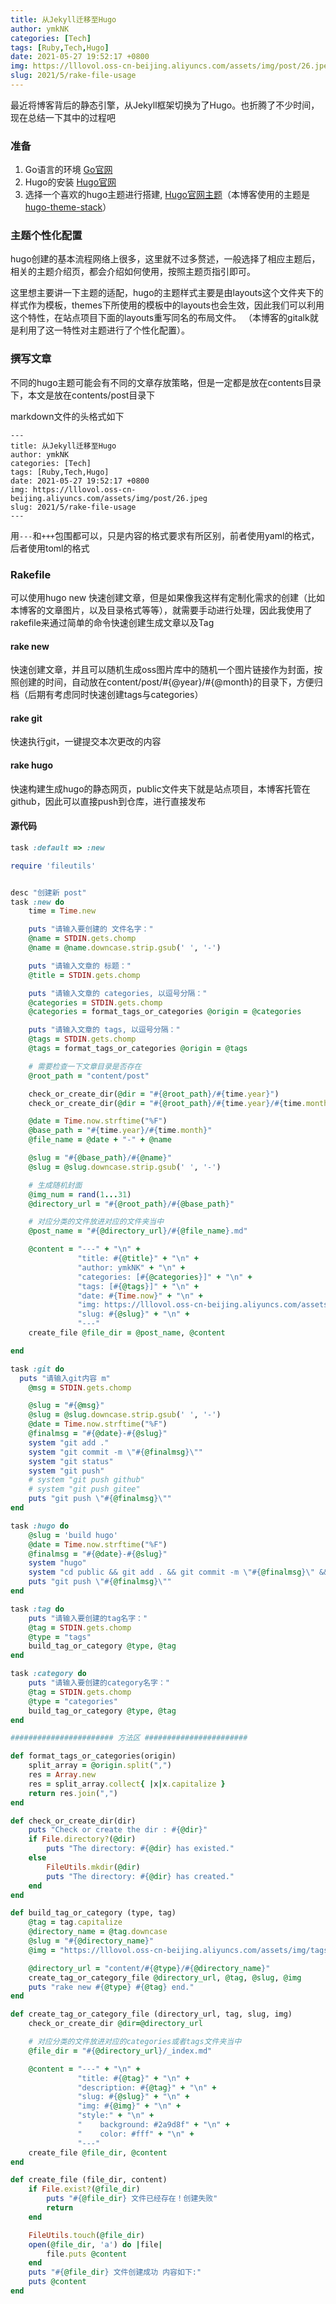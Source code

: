 ```yaml
---
title: 从Jekyll迁移至Hugo
author: ymkNK
categories: [Tech]
tags: [Ruby,Tech,Hugo]
date: 2021-05-27 19:52:17 +0800
img: https://lllovol.oss-cn-beijing.aliyuncs.com/assets/img/post/26.jpeg
slug: 2021/5/rake-file-usage
---
```

最近将博客背后的静态引擎，从Jekyll框架切换为了Hugo。也折腾了不少时间，现在总结一下其中的过程吧

### 准备
1. Go语言的环境 [Go官网](https://golang.org/)
2. Hugo的安装 [Hugo官网](https://gohugo.io/)
3. 选择一个喜欢的hugo主题进行搭建, [Hugo官网主题](https://themes.gohugo.io/)（本博客使用的主题是[hugo-theme-stack](https://github.com/CaiJimmy/hugo-theme-stack)）

### 主题个性化配置
hugo创建的基本流程网络上很多，这里就不过多赘述，一般选择了相应主题后，相关的主题介绍页，都会介绍如何使用，按照主题页指引即可。

这里想主要讲一下主题的适配，hugo的主题样式主要是由layouts这个文件夹下的样式作为模板，themes下所使用的模板中的layouts也会生效，因此我们可以利用这个特性，在站点项目下面的layouts重写同名的布局文件。
（本博客的gitalk就是利用了这一特性对主题进行了个性化配置）。

### 撰写文章
不同的hugo主题可能会有不同的文章存放策略，但是一定都是放在contents目录下，本文是放在contents/post目录下

markdown文件的头格式如下

    ---
    title: 从Jekyll迁移至Hugo
    author: ymkNK
    categories: [Tech]
    tags: [Ruby,Tech,Hugo]
    date: 2021-05-27 19:52:17 +0800
    img: https://lllovol.oss-cn-beijing.aliyuncs.com/assets/img/post/26.jpeg
    slug: 2021/5/rake-file-usage
    ---
    
用`---`和`+++`包围都可以，只是内容的格式要求有所区别，前者使用yaml的格式，后者使用toml的格式

### Rakefile
可以使用hugo new 快速创建文章，但是如果像我这样有定制化需求的创建（比如本博客的文章图片，以及目录格式等等），就需要手动进行处理，因此我使用了rakefile来通过简单的命令快速创建生成文章以及Tag

#### rake new
快速创建文章，并且可以随机生成oss图片库中的随机一个图片链接作为封面，按照创建的时间，自动放在content/post/#{@year}/#{@month}的目录下，方便归档（后期有考虑同时快速创建tags与categories）

#### rake git
快速执行git，一键提交本次更改的内容

#### rake hugo
快速构建生成hugo的静态网页，public文件夹下就是站点项目，本博客托管在github，因此可以直接push到仓库，进行直接发布

#### 源代码
```Ruby
task :default => :new

require 'fileutils'


desc "创建新 post"
task :new do
    time = Time.new

    puts "请输入要创建的 文件名字："
    @name = STDIN.gets.chomp
    @name = @name.downcase.strip.gsub(' ', '-')

    puts "请输入文章的 标题："
    @title = STDIN.gets.chomp

    puts "请输入文章的 categories, 以逗号分隔："
    @categories = STDIN.gets.chomp
    @categories = format_tags_or_categories @origin = @categories

    puts "请输入文章的 tags, 以逗号分隔："
    @tags = STDIN.gets.chomp
    @tags = format_tags_or_categories @origin = @tags

    # 需要检查一下文章目录是否存在
    @root_path = "content/post"

    check_or_create_dir(@dir = "#{@root_path}/#{time.year}")
    check_or_create_dir(@dir = "#{@root_path}/#{time.year}/#{time.month}")

    @date = Time.now.strftime("%F")
    @base_path = "#{time.year}/#{time.month}"
    @file_name = @date + "-" + @name

    @slug = "#{@base_path}/#{@name}"
    @slug = @slug.downcase.strip.gsub(' ', '-')

    # 生成随机封面
    @img_num = rand(1...31)
    @directory_url = "#{@root_path}/#{@base_path}"

    # 对应分类的文件放进对应的文件夹当中
    @post_name = "#{@directory_url}/#{@file_name}.md"

    @content = "---" + "\n" +
               "title: #{@title}" + "\n" +
               "author: ymkNK" + "\n" +
               "categories: [#{@categories}]" + "\n" +
               "tags: [#{@tags}]" + "\n" +
               "date: #{Time.now}" + "\n" +
               "img: https://lllovol.oss-cn-beijing.aliyuncs.com/assets/img/post/#{@img_num}.jpeg" + "\n" +
               "slug: #{@slug}" + "\n" +
               "---"
    create_file @file_dir = @post_name, @content

end

task :git do
  puts "请输入git内容 m"
    @msg = STDIN.gets.chomp

    @slug = "#{@msg}"
    @slug = @slug.downcase.strip.gsub(' ', '-')
    @date = Time.now.strftime("%F")
    @finalmsg = "#{@date}-#{@slug}"
    system "git add ."
    system "git commit -m \"#{@finalmsg}\""
    system "git status"
    system "git push"
    # system "git push github"
    # system "git push gitee"
    puts "git push \"#{@finalmsg}\""
end

task :hugo do
    @slug = 'build hugo'
    @date = Time.now.strftime("%F")
    @finalmsg = "#{@date}-#{@slug}"
    system "hugo"
    system "cd public && git add . && git commit -m \"#{@finalmsg}\" && git status && git push"
    puts "git push \"#{@finalmsg}\""
end

task :tag do
    puts "请输入要创建的tag名字："
    @tag = STDIN.gets.chomp
    @type = "tags"
    build_tag_or_category @type, @tag
end

task :category do
    puts "请输入要创建的category名字："
    @tag = STDIN.gets.chomp
    @type = "categories"
    build_tag_or_category @type, @tag
end

####################### 方法区 #######################

def format_tags_or_categories(origin)
    split_array = @origin.split(",")
    res = Array.new
    res = split_array.collect{ |x|x.capitalize }
    return res.join(",")
end

def check_or_create_dir(dir)
    puts "Check or create the dir : #{@dir}"
    if File.directory?(@dir)
        puts "The directory: #{@dir} has existed."
    else
        FileUtils.mkdir(@dir)
        puts "The directory: #{@dir} has created."
    end
end

def build_tag_or_category (type, tag)
    @tag = tag.capitalize
    @directory_name = @tag.downcase
    @slug = "#{@directory_name}"
    @img = "https://lllovol.oss-cn-beijing.aliyuncs.com/assets/img/tags/#{@directory_name}.jpg"

    @directory_url = "content/#{@type}/#{@directory_name}"
    create_tag_or_category_file @directory_url, @tag, @slug, @img
    puts "rake new #{@type} #{@tag} end."
end

def create_tag_or_category_file (directory_url, tag, slug, img)
    check_or_create_dir @dir=@directory_url

    # 对应分类的文件放进对应的categories或者tags文件夹当中
    @file_dir = "#{@directory_url}/_index.md"

    @content = "---" + "\n" +
               "title: #{@tag}" + "\n" +
               "description: #{@tag}" + "\n" +
               "slug: #{@slug}" + "\n" +
               "img: #{@img}" + "\n" +
               "style:" + "\n" +
               "    background: #2a9d8f" + "\n" +
               "    color: #fff" + "\n" +
               "---"
    create_file @file_dir, @content
end

def create_file (file_dir, content)
    if File.exist?(@file_dir)
        puts "#{@file_dir} 文件已经存在！创建失败"
        return
    end

    FileUtils.touch(@file_dir)
    open(@file_dir, 'a') do |file|
        file.puts @content
    end
    puts "#{@file_dir} 文件创建成功 内容如下:"
    puts @content
end

```
